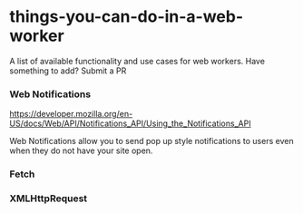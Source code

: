 # things-you-can-do-in-a-web-worker
A list of available functionality and use cases for web workers. Have something to add? Submit a PR

### Web Notifications
https://developer.mozilla.org/en-US/docs/Web/API/Notifications_API/Using_the_Notifications_API

Web Notifications allow you to send pop up style notifications to users even when they do not have your site open.

### Fetch
### XMLHttpRequest
